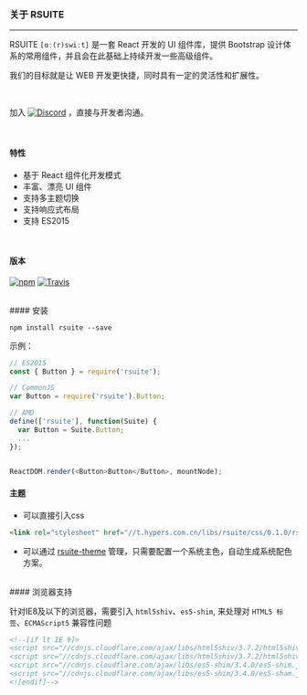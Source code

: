 

### 关于 RSUITE
------

RSUITE  `[ɑː(r)swiːt]` 是一套 React 开发的 UI 组件库，提供 Bootstrap 设计体系的常用组件，并且会在此基础上持续开发一些高级组件。

我们的目标就是让 WEB 开发更快捷，同时具有一定的灵活性和扩展性。


<br/>



加入 [![Discord](https://img.shields.io/badge/Discord-Join%20chat%20%E2%86%92-738bd7.svg)](https://discord.gg/GmPXTH3)
 ，直接与开发者沟通。

<br/>

#### 特性

- 基于 React 组件化开发模式
- 丰富、漂亮 UI 组件
- 支持多主题切换
- 支持响应式布局
- 支持 ES2015

<br/>

#### 版本

[![npm](https://badge.fury.io/js/rsuite.svg)](https://www.npmjs.com/package/rsuite)
[![Travis](https://travis-ci.org/rsuite/rsuite.svg?branch=master)](https://travis-ci.org/rsuite/rsuite)


<br/>
#### 安装

```
npm install rsuite --save
```


示例：

```js
// ES2015
const { Button } = require('rsuite');

// CommonJS
var Button = require('rsuite').Button;

// AMD
define(['rsuite'], function(Suite) {
  var Button = Suite.Button;
  ...
});


ReactDOM.render(<Button>Button</Button>, mountNode);
```

#### 主题

- 可以直接引入css

```html
<link rel="stylesheet" href="//t.hypers.com.cn/libs/rsuite/css/0.1.0/rsuite.min.css">
```

- 可以通过 [rsuite-theme](https://github.com/rsuite/rsuite-theme) 管理，只需要配置一个系统主色，自动生成系统配色方案。

<br/>
#### 浏览器支持

针对IE8及以下的浏览器，需要引入 `html5shiv`、`es5-shim`, 来处理对 `HTML5 标签`、`ECMAScript5` 兼容性问题

```html
<!--[if lt IE 9]>
<script src="//cdnjs.cloudflare.com/ajax/libs/html5shiv/3.7.2/html5shiv.min.js"></script>
<script src="//cdnjs.cloudflare.com/ajax/libs/html5shiv/3.7.2/html5shiv-printshiv.min.js"></script>
<script src="//cdnjs.cloudflare.com/ajax/libs/es5-shim/3.4.0/es5-shim.js"></script>
<script src="//cdnjs.cloudflare.com/ajax/libs/es5-shim/3.4.0/es5-sham.js"></script>
<![endif]-->
```
